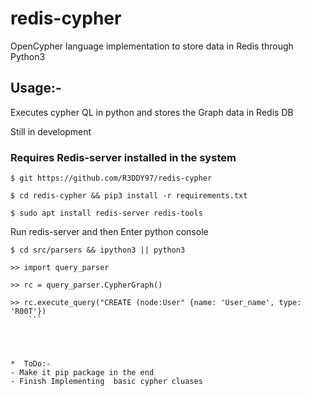 # redis-cypher
OpenCypher language implementation to store data in Redis through Python3

## Usage:-

Executes cypher QL in python and stores the Graph data in Redis DB

Still in development

### **Requires Redis-server installed in the system**

```
$ git https://github.com/R3DDY97/redis-cypher

$ cd redis-cypher && pip3 install -r requirements.txt

$ sudo apt install redis-server redis-tools

```

Run redis-server and then Enter python console

```
$ cd src/parsers && ipython3 || python3

>> import query_parser

>> rc = query_parser.CypherGraph()

>> rc.execute_query("CREATE (node:User" {name: 'User_name', type: 'R00T'})
    ```




*  ToDo:-
- Make it pip package in the end
- Finish Implementing  basic cypher cluases
